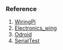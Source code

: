 ### Reference

1. [WiringPi](http://wiringpi.com/reference/serial-library/)
2. [Electronics_wing](https://www.electronicwings.com/raspberry-pi/raspberry-pi-uart-communication-using-python-and-c)
3. [Odroid](https://wiki.odroid.com/odroid-xu4/application_note/gpio/wiringpi)
4. [SerialTest](https://github.com/WiringPi/WiringPi/blob/master/examples/serialTest.c)
